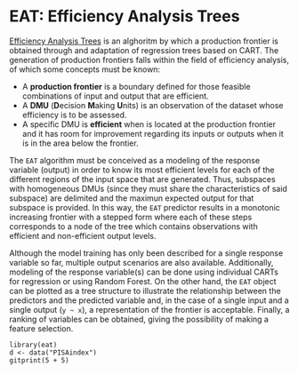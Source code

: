 # EAT: Efficiency Analysis Trees

[Efficiency Analysis Trees](https://www.sciencedirect.com/science/article/pii/S0957417420306072) is an alghoritm by which a production frontier is obtained through and adaptation of regression trees based on CART. The generation of production frontiers falls within the field of efficiency analysis, of which some concepts must be known:

* A **production frontier** is a boundary defined for those feasible combinations of input and output that are efficient.
* A **DMU** (**D**ecision **M**aking **U**nits) is an observation of the dataset whose efficiency is to be assessed.
* A specific DMU is **efficient** when is located at the production frontier and it has room for improvement regarding its inputs or outputs when it is in the area below the frontier.

The `EAT` algorithm must be conceived as a modeling of the response variable (output) in order to know its most efficient levels for each of the different regions of the input space that are generated. Thus, subspaces with homogeneous DMUs (since they must share the characteristics of said subspace) are delimited and the maximun expected output for that subspace is provided. In this way, the `EAT` predictor results in a monotonic increasing frontier with a stepped form where each of these steps corresponds to a node of the tree which contains observations with efficient  and non-efficient output levels.

Although the model training has only been described for a single response variable so far, multiple output scenarios are also available. Additionally, modeling of the response variable(s) can be done using individual CARTs for regression or using Random Forest. On the other hand, the `EAT` object can be plotted as a tree structure to illustrate the relationship between the predictors and the predicted variable and, in the case of a single input and a single output (`y ~ x`), a representation of the frontier is acceptable. Finally, a ranking of variables can be obtained, giving the possibility of making a feature selection.

```{r library}
library(eat)
d <- data("PISAindex")
gitprint(5 + 5)
```
